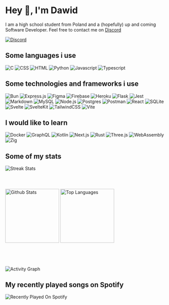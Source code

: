 
# Hey 👋, I'm Dawid

I am a high school student from Poland and a (hopefully) up and coming Software Developer. Feel free to contact me on [Discord](https://discord.com/users/835958079521554503)

[![Discord](https://lanyard.cnrad.dev/api/835958079521554503?bg=1F222E)](https://discord.com/users/835958079521554503)

## Some languages i use

![C](https://img.shields.io/badge/C-00599C?style=for-the-badge&logo=c&logoColor=white)
![CSS](https://img.shields.io/badge/CSS3-1572B6?style=for-the-badge&logo=css3&logoColor=white)
![HTML](https://img.shields.io/badge/HTML5-E34F26?style=for-the-badge&logo=html5&logoColor=white)
![Python](https://img.shields.io/badge/Python-FFD43B?style=for-the-badge&logo=python&logoColor=blue)
![Javascript](https://img.shields.io/badge/JavaScript-323330?style=for-the-badge&logo=javascript&logoColor=F7DF1E)
![Typescript](https://img.shields.io/badge/TypeScript-007ACC?style=for-the-badge&logo=typescript&logoColor=white)

## Some technologies and frameworks i use

![Bun](https://img.shields.io/badge/bun-282a36?style=for-the-badge&logo=bun&logoColor=fbf0df)
![Express.js](https://img.shields.io/badge/Express%20js-000000?style=for-the-badge&logo=express&logoColor=white)
![Figma](https://img.shields.io/badge/Figma-F24E1E?style=for-the-badge&logo=figma&logoColor=white)
![Firebase](https://img.shields.io/badge/firebase-ffca28?style=for-the-badge&logo=firebase&logoColor=black)
![Heroku](https://img.shields.io/badge/Heroku-430098?style=for-the-badge&logo=heroku&logoColor=white)
![Flask](https://img.shields.io/badge/Flask-000000?style=for-the-badge&logo=flask&logoColor=white)
![Jest](https://img.shields.io/badge/Jest-C21325?style=for-the-badge&logo=jest&logoColor=white)
![Markdown](https://img.shields.io/badge/Markdown-000000?style=for-the-badge&logo=markdown&logoColor=white)
![MySQL](https://img.shields.io/badge/MySQL-005C84?style=for-the-badge&logo=mysql&logoColor=white)
![Node.js](https://img.shields.io/badge/Node%20js-339933?style=for-the-badge&logo=nodedotjs&logoColor=white)
![Postgres](https://img.shields.io/badge/PostgreSQL-316192?style=for-the-badge&logo=postgresql&logoColor=white)
![Postman](https://img.shields.io/badge/Postman-FF6C37?style=for-the-badge&logo=Postman&logoColor=white)
![React](https://img.shields.io/badge/React-20232A?style=for-the-badge&logo=react&logoColor=61DAFB)
![SQLite](https://img.shields.io/badge/Sqlite-003B57?style=for-the-badge&logo=sqlite&logoColor=white)
![Svelte](https://img.shields.io/badge/Svelte-4A4A55?style=for-the-badge&logo=svelte&logoColor=FF3E00)
![SvelteKit](https://img.shields.io/badge/SvelteKit-FF3E00?style=for-the-badge&logo=Svelte&logoColor=white)
![TailwindCSS](https://img.shields.io/badge/Tailwind_CSS-38B2AC?style=for-the-badge&logo=tailwind-css&logoColor=white)
![Vite](https://img.shields.io/badge/Vite-B73BFE?style=for-the-badge&logo=vite&logoColor=FFD62E)

## I would like to learn

![Docker](https://img.shields.io/badge/Docker-2CA5E0?style=for-the-badge&logo=docker&logoColor=white)
![GraphQL](https://img.shields.io/badge/GraphQl-E10098?style=for-the-badge&logo=graphql&logoColor=white)
![Kotlin](https://img.shields.io/badge/Kotlin-B125EA?style=for-the-badge&logo=kotlin&logoColor=white)
![Next.js](https://img.shields.io/badge/next%20js-000000?style=for-the-badge&logo=nextdotjs&logoColor=white)
![Rust](https://img.shields.io/badge/Rust-black?style=for-the-badge&logo=rust&logoColor=#E57324)
![Three.js](https://img.shields.io/badge/ThreeJs-black?style=for-the-badge&logo=three.js&logoColor=white)
![WebAssembly](https://img.shields.io/badge/WebAssembly-654FF0?style=for-the-badge&logo=WebAssembly&logoColor=white)
![Zig](https://img.shields.io/badge/zig-F7A41D?style=for-the-badge&logo=zig&logoColor=white)

## Some of my stats

![Streak Stats](https://github-readme-streak-stats-9m8ugfa77-denvercoder1.vercel.app/?user=xAkre&theme=monokai-metallian&hide_border=true)

# 
<br>
<div>

<img src="https://denvercoder1-github-readme-stats.vercel.app/api/?username=xAkre&show_icons=true&include_all_commits=true&count_private=true&theme=react&hide_border=true&bg_color=1F222E&title_color=F85D7F&icon_color=F8D866" alt="Github Stats" height="170px">
<img src="https://denvercoder1-github-readme-stats.vercel.app/api/top-langs/?username=xAkre&langs_count=8&layout=compact&theme=react&hide_border=true&bg_color=1F222E&title_color=F85D7F&icon_color=F8D866&hide=Jupyter%20Notebook,Roff" alt="Top Languages" height="170px">

</div>

# 
<br>

![Activity Graph](https://github-readme-activity-graph.vercel.app/graph/?username=xAkre&bg_color=1F222E&color=F8D866&line=F85D7F&point=FFFFFF&hide_border=true)

## My recently played songs on Spotify

![Recently Played On Spotify](https://spotify-recently-played-readme.vercel.app/api?user=217xsj4g33qrrvlt7bj4e67vq)

</div>
